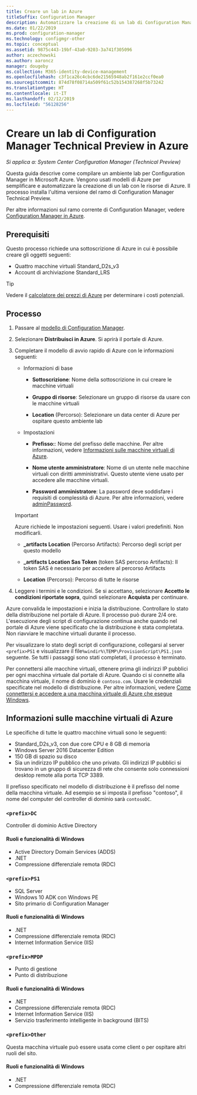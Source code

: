 ```yaml
---
title: Creare un lab in Azure
titleSuffix: Configuration Manager
description: Automatizzare la creazione di un lab di Configuration Manager Technical Preview usando i modelli di Azure
ms.date: 01/22/2019
ms.prod: configuration-manager
ms.technology: configmgr-other
ms.topic: conceptual
ms.assetid: 9875c443-19bf-43a0-9203-3a741f305096
author: aczechowski
ms.author: aaroncz
manager: dougeby
ms.collection: M365-identity-device-management
ms.openlocfilehash: c3f1ca26c4cbc6de21565948ab2f161e2ccf0ea0
ms.sourcegitcommit: 874d78f08714a509f61c52b154387268f5b73242
ms.translationtype: HT
ms.contentlocale: it-IT
ms.lasthandoff: 02/12/2019
ms.locfileid: "56128256"
---
```

# <a name="create-a-configuration-manager-technical-preview-lab-in-azure"></a>Creare un lab di Configuration Manager Technical Preview in Azure

*Si applica a: System Center Configuration Manager (Technical Preview)*

<!--3556017-->

Questa guida descrive come compilare un ambiente lab per Configuration Manager in Microsoft Azure. Vengono usati modelli di Azure per semplificare e automatizzare la creazione di un lab con le risorse di Azure. Il processo installa l'ultima versione del ramo di Configuration Manager Technical Preview. 

Per altre informazioni sul ramo corrente di Configuration Manager, vedere [Configuration Manager in Azure](/sccm/core/understand/configuration-manager-on-azure).



## <a name="prerequisites"></a>Prerequisiti

Questo processo richiede una sottoscrizione di Azure in cui è possibile creare gli oggetti seguenti: 
- Quattro macchine virtuali Standard_D2s_v3
- Account di archiviazione Standard_LRS

> [!Tip]  
> Vedere il [calcolatore dei prezzi di Azure](https://azure.microsoft.com/pricing/calculator/) per determinare i costi potenziali.  



## <a name="process"></a>Processo

1. Passare al [modello di Configuration Manager](https://azure.microsoft.com/resources/templates/sccm-technicalpreview/).  

2. Selezionare **Distribuisci in Azure**. Si aprirà il portale di Azure.  

3. Completare il modello di avvio rapido di Azure con le informazioni seguenti:

    - Informazioni di base  

        - **Sottoscrizione**: Nome della sottoscrizione in cui creare le macchine virtuali  

        - **Gruppo di risorse**: Selezionare un gruppo di risorse da usare con le macchine virtuali  

        - **Location** (Percorso): Selezionare un data center di Azure per ospitare questo ambiente lab  

    - Impostazioni  

        - **Prefisso:**: Nome del prefisso delle macchine. Per altre informazioni, vedere [Informazioni sulle macchine virtuali di Azure](#azure-vm-info).  

        - **Nome utente amministratore**: Nome di un utente nelle macchine virtuali con diritti amministrativi. Questo utente viene usato per accedere alle macchine virtuali.  

        - **Password amministratore**: La password deve soddisfare i requisiti di complessità di Azure. Per altre informazioni, vedere [adminPassword](https://docs.microsoft.com/rest/api/compute/virtualmachines/createorupdate#osprofile).  

    > [!Important]  
    > Azure richiede le impostazioni seguenti. Usare i valori predefiniti. Non modificarli.  
    > 
    > - **\_artifacts Location** (Percorso Artifacts): Percorso degli script per questo modello <!-- https://raw.githubusercontent.com/Azure/azure-quickstart-templates/master/sccm-technicalpreview/ -->  
    >
    > - **\_artifacts Location Sas Token** (token SAS percorso Artifacts): Il token SAS è necessario per accedere al percorso Artifacts  
    > 
    > - **Location** (Percorso): Percorso di tutte le risorse

4. Leggere i termini e le condizioni. Se si accettano, selezionare **Accetto le condizioni riportate sopra**, quindi selezionare **Acquista** per continuare. 

Azure convalida le impostazioni e inizia la distribuzione. Controllare lo stato della distribuzione nel portale di Azure. Il processo può durare 2/4 ore. L'esecuzione degli script di configurazione continua anche quando nel portale di Azure viene specificato che la distribuzione è stata completata. Non riavviare le macchine virtuali durante il processo.

Per visualizzare lo stato degli script di configurazione, collegarsi al server `<prefix>PS1` e visualizzare il file`%windir%\TEMP\ProvisionScript\PS1.json` seguente. Se tutti i passaggi sono stati completati, il processo è terminato.

Per connettersi alle macchine virtuali, ottenere prima gli indirizzi IP pubblici per ogni macchina virtuale dal portale di Azure. Quando ci si connette alla macchina virtuale, il nome di dominio è `contoso.com`. Usare le credenziali specificate nel modello di distribuzione. Per altre informazioni, vedere [Come connettersi e accedere a una macchina virtuale di Azure che esegue Windows](https://docs.microsoft.com/azure/virtual-machines/windows/connect-logon).



## <a name="azure-vm-info"></a>Informazioni sulle macchine virtuali di Azure

Le specifiche di tutte le quattro macchine virtuali sono le seguenti:
- Standard_D2s_v3, con due core CPU e 8 GB di memoria  
- Windows Server 2016 Datacenter Edition
- 150 GB di spazio su disco
- Sia un indirizzo IP pubblico che uno privato. Gli indirizzi IP pubblici si trovano in un gruppo di sicurezza di rete che consente solo connessioni desktop remote alla porta TCP 3389. 

Il prefisso specificato nel modello di distribuzione è il prefisso del nome della macchina virtuale. Ad esempio se si imposta il prefisso "contoso", il nome del computer del controller di dominio sarà `contosoDC`.


### `<prefix>DC`

Controller di dominio Active Directory

#### <a name="windows-features-and-roles"></a>Ruoli e funzionalità di Windows
- Active Directory Domain Services (ADDS)
- .NET
- Compressione differenziale remota (RDC)


### `<prefix>PS1`

- SQL Server
- Windows 10 ADK con Windows PE 
- Sito primario di Configuration Manager

#### <a name="windows-features-and-roles"></a>Ruoli e funzionalità di Windows
- .NET
- Compressione differenziale remota (RDC) 
- Internet Information Service (IIS)


### `<prefix>MPDP`

- Punto di gestione
- Punto di distribuzione

#### <a name="windows-features-and-roles"></a>Ruoli e funzionalità di Windows
- .NET
- Compressione differenziale remota (RDC) 
- Internet Information Service (IIS)
- Servizio trasferimento intelligente in background (BITS)


### `<prefix>Other`

Questa macchina virtuale può essere usata come client o per ospitare altri ruoli del sito.

#### <a name="windows-features-and-roles"></a>Ruoli e funzionalità di Windows
- .NET
- Compressione differenziale remota (RDC) 


